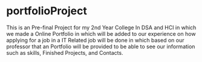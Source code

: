 # portfolioProject


This is an Pre-final Project for my 2nd Year College In DSA and HCI in which we made a Online Portfolio in which will be added to
our experience on how applying for a job in a IT Related job will be done in which based on our professor that an Portfolio
will be provided to be able to see our information such as skills, Finished Projects, and Contacts.
